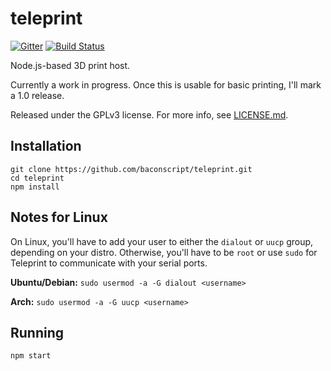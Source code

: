 # teleprint

[![Gitter](https://badges.gitter.im/Join%20Chat.svg)](https://gitter.im/baconscript/teleprint?utm_source=badge&utm_medium=badge&utm_campaign=pr-badge&utm_content=badge)
[![Build Status](https://travis-ci.org/baconscript/teleprint.svg?branch=master)](https://travis-ci.org/baconscript/teleprint)

Node.js-based 3D print host.

Currently a work in progress. Once this is usable for basic printing, I'll mark a 1.0 release.

Released under the GPLv3 license. For more info, see [LICENSE.md](LICENSE.md).

## Installation

    git clone https://github.com/baconscript/teleprint.git
    cd teleprint
    npm install

## Notes for Linux

On Linux, you'll have to add your user to either the `dialout` or `uucp` group, depending on your
distro. Otherwise, you'll have to be `root` or use `sudo` for Teleprint to communicate with your
serial ports.

**Ubuntu/Debian:** `sudo usermod -a -G dialout <username>`

**Arch:** `sudo usermod -a -G uucp <username>`

## Running

    npm start
